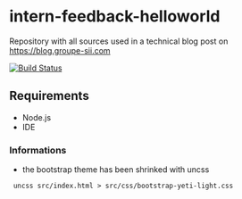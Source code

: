 # intern-feedback-helloworld
Repository with all sources used in a technical blog post on https://blog.groupe-sii.com

[![Build Status](https://travis-ci.org/vogloblinsky/intern-feedback-helloworld.svg?branch=master)](https://travis-ci.org/vogloblinsky/intern-feedback-helloworld)

## Requirements

- Node.js
- IDE

### Informations

- the bootstrap theme has been shrinked with uncss

``` shell
 uncss src/index.html > src/css/bootstrap-yeti-light.css
```

